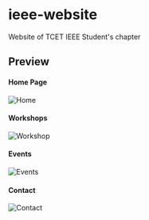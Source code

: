 # ieee-website
Website of TCET IEEE Student's chapter

## Preview

#### Home Page
![Home](https://user-images.githubusercontent.com/73239142/230459015-a6ce3345-07df-4213-92ce-7ac388aab3e0.png)

#### Workshops
![Workshop](https://user-images.githubusercontent.com/73239142/230459041-897e2b3f-8552-40b3-b061-40ff9a19c9e4.png)

#### Events
![Events](https://user-images.githubusercontent.com/73239142/230459083-6766054d-8c45-4263-8887-c146111c676d.png)

#### Contact
![Contact](https://user-images.githubusercontent.com/73239142/230458949-f6f29888-7bc7-4626-8f7e-e08efa43c5e2.png)
